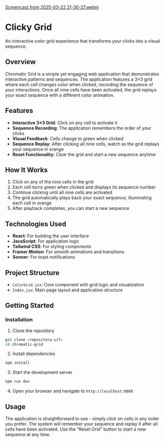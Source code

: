 [Screencast from 2025-03-22 21-30-27.webm](https://github.com/user-attachments/assets/59170154-56d1-4dfe-8a4e-44e02a32707c)
# Clicky Grid

An interactive color grid experience that transforms your clicks into a visual sequence.

## Overview

Chromatic Grid is a simple yet engaging web application that demonstrates interactive patterns and sequences. The application features a 3×3 grid where each cell changes color when clicked, recording the sequence of your interactions. Once all nine cells have been activated, the grid replays your exact sequence with a different color animation.

## Features

- **Interactive 3×3 Grid**: Click on any cell to activate it
- **Sequence Recording**: The application remembers the order of your clicks
- **Visual Feedback**: Cells change to green when clicked
- **Sequence Replay**: After clicking all nine cells, watch as the grid replays your sequence in orange
- **Reset Functionality**: Clear the grid and start a new sequence anytime

## How It Works

1. Click on any of the nine cells in the grid
2. Each cell turns green when clicked and displays its sequence number
3. Continue clicking until all nine cells are activated
4. The grid automatically plays back your exact sequence, illuminating each cell in orange
5. After playback completes, you can start a new sequence

## Technologies Used

- **React**: For building the user interface
- **JavaScript**: For application logic
- **Tailwind CSS**: For styling components
- **Framer Motion**: For smooth animations and transitions
- **Sonner**: For toast notifications

## Project Structure

- `ColorGrid.jsx`: Core component with grid logic and visualization
- `Index.jsx`: Main page layout and application structure

## Getting Started

### Installation

1. Clone the repository
```sh
git clone <repository-url>
cd chromatic-grid
```

2. Install dependencies
```sh
npm install
```

3. Start the development server
```sh
npm run dev
```
4. Open your browser and navigate to `http://localhost:8080`

## Usage

The application is straightforward to use - simply click on cells in any order you prefer. The system will remember your sequence and replay it after all cells have been activated. Use the "Reset Grid" button to start a new sequence at any time.
